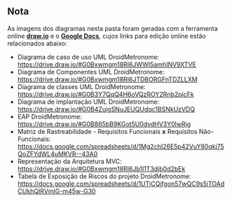 Nota
----

As imagens dos diagramas nesta pasta foram geradas com a ferramenta online [**draw.io**](https://www.draw.io/) e o [**Google Docs**](https://docs.google.com), cujos links para edição online estão relacionados abaixo:

* Diagrama de caso de uso UML DroidMetronome: https://drive.draw.io/#G0Bxwmgm18RI6JWWI5amhINV9XTVE
* Diagrama de Componentes UML DroidMetronome: https://drive.draw.io/#G0Bxwmgm18RI6JTDBORGFnTDZLLXM
* Diagrama de classes UML DroidMetronome: https://drive.draw.io/#G0B3Y7QqQ4H6oVQzROY2Rnb2picFk
* Diagrama de implantação UML DroidMetronome: https://drive.draw.io/#G0B4ZuigSNuJEUQUdqc1BSNkUzVDQ
* EAP DroidMetronome: https://drive.draw.io/#G0B865bB9KGot5U0dvdHV3Y0lwRjg
* Matriz de Rastreabilidade - Requisitos Funcionais **x** Requisitos Não-Funcionais: https://docs.google.com/spreadsheets/d/1Mg2chI26E5p42VuY80qki75QoZFYdWL4uMKVR--43A0
* Representação da Arquitetura MVC: https://drive.draw.io/#G0Bxwmgm18RI6Jb1l1T3djb0d2bEk
* Tabela de Exposição de Riscos do projeto DroidMetronome: https://docs.google.com/spreadsheets/d/1UTjCQjfgon57wQC9s5iTOAdCUkhQIRVmIG-m45w-G30
